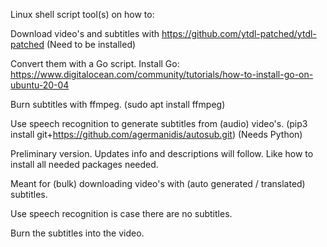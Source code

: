 Linux shell script tool(s) on how to:

Download video's and subtitles with https://github.com/ytdl-patched/ytdl-patched (Need to be installed)

Convert them with a Go script. Install Go: https://www.digitalocean.com/community/tutorials/how-to-install-go-on-ubuntu-20-04

Burn subtitles with ffmpeg. (sudo apt install ffmpeg)

Use speech recognition to generate subtitles from (audio) video's. (pip3 install git+https://github.com/agermanidis/autosub.git) (Needs Python)

Preliminary version. Updates info and descriptions will follow. Like how to install all needed packages needed.




Meant for (bulk) downloading video's with (auto generated / translated) subtitles.

Use speech recognition is case there are no subtitles.

Burn the subtitles into the video.


